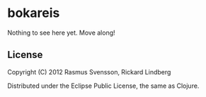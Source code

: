 # bokareis

Nothing to see here yet. Move along!

## License

Copyright (C) 2012 Rasmus Svensson, Rickard Lindberg

Distributed under the Eclipse Public License, the same as Clojure.

